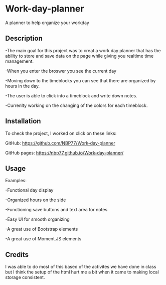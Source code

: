 # Work-day-planner
A planner to help organize your workday

## Description

-The main goal for this project was to creat a work day planner that has the ability to store and save data on the page while giving you realtime time management.
 
-When you enter the broswer you see the current day 
 
-Moving down to the timeblocks you can see that there are organized by hours in the day. 

-The user is able to click into a timeblock and write down notes. 

-Currenlty working on the changing of the colors for each timeblock. 

## Installation

To check the project, I worked on click on these links: 

GitHub: https://github.com/NBP77/Work-day-planner

GitHub pages: https://nbp77.github.io/Work-day-planner/ 

## Usage

Examples:

-Functional day display 

-Organized hours on the side

-Functioning save buttons and text area for notes 

-Easy UI for smooth organizing

-A great use of Bootstrap elements 

-A great use of Moment.JS elements 

## Credits

I was able to do most of this based of the activites we have done in class but I think the setup of the html hurt me a bit when it came to making local storage consistent. 
